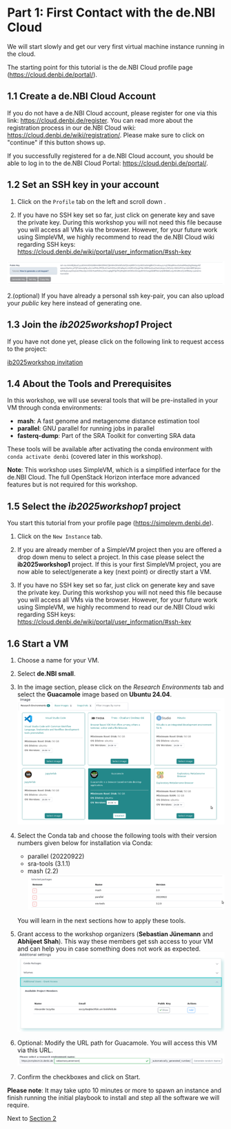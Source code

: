 # Part 1: First Contact with the de.NBI Cloud

We will start slowly and get our very first virtual machine instance
running in the cloud.

The starting point for this tutorial is the de.NBI Cloud profile page
(<https://cloud.denbi.de/portal/>).

## 1.1 Create a de.NBI Cloud Account

If you do not have a de.NBI Cloud account, please register for one via
this link: <https://cloud.denbi.de/register>. You can read more about
the registration process in our de.NBI Cloud wiki:
<https://cloud.denbi.de/wiki/registration/>. Please make sure to click
on "continue" if this button shows up.

If you successfully registered for a de.NBI Cloud account, you should be
able to log in to the de.NBI Cloud Portal:
<https://cloud.denbi.de/portal/>.

## 1.2 Set an SSH key in your account

1.  Click on the `Profile` tab on the left and scroll down .

2.  If you have no SSH key set so far, just click on generate key and
    save the private key. During this workshop you will not need this
    file because you will access all VMs via the browser. However, for
    your future work using SimpleVM, we highly recommend to read the
    de.NBI Cloud wiki regarding SSH keys:
    <https://cloud.denbi.de/wiki/portal/user_information/#ssh-key>

![Key](figures/key.png)

2.(optional) If you have already a personal ssh key-pair, you can also
upload your *public* key here instead of generating one.

## 1.3 Join the *ib2025workshop1* Project

If you have not done yet, please click on the following link to request
access to the project:

[ib2025workshop
invitation](https://simplevm.denbi.de/portal/webapp/#/workshops/invitation/faecbc35ec5648e890f6510f583e2b38)

## 1.4 About the Tools and Prerequisites

In this workshop, we will use several tools that will be pre-installed
in your VM through conda environments:

-   **mash**: A fast genome and metagenome distance estimation tool
-   **parallel**: GNU parallel for running jobs in parallel
-   **fasterq-dump**: Part of the SRA Toolkit for converting SRA data

These tools will be available after activating the conda environment
with `conda activate denbi` (covered later in this workshop).

**Note**: This workshop uses SimpleVM, which is a simplified interface
for the de.NBI Cloud. The full OpenStack Horizon interface more advanced
features but is not required for this workshop.

## 1.5 Select the *ib2025workshop1* project

You start this tutorial from your profile page
(<https://simplevm.denbi.de>).

1.  Click on the `New Instance` tab.

2.  If you are already member of a SimpleVM project then you are offered
    a drop down menu to select a project. In this case please select the
    **ib2025workshop1** project. If this is your first SimpleVM project,
    you are now able to select/generate a key (next point) or directly
    start a VM.

3.  If you have no SSH key set so far, just click on generate key and
    save the private key. During this workshop you will not need this
    file because you will access all VMs via the browser. However, for
    your future work using SimpleVM, we highly recommend to read our
    de.NBI Cloud wiki regarding SSH keys:
    <https://cloud.denbi.de/wiki/portal/user_information/#ssh-key>

## 1.6 Start a VM

1.  Choose a name for your VM.

2.  Select **de.NBI small**.

3.  In the image section, please click on the *Research Environments*
    tab and select the **Guacamole** image based on **Ubuntu 24.04**.
    ![](./figures/resenv.png)

4.  Select the Conda tab and choose the following tools with their
    version numbers given below for installation via Conda:

    -   parallel (20220922)
    -   sra-tools (3.1.1)
    -   mash (2.2)
        ![](./figures/conda.png)

    You will learn in the next sections how to apply these tools.

5.  Grant access to the workshop organizers (**Sebastian Jünemann** and **Abhijeet Shah**). This
    way these members get ssh access to your VM and can help you in case
    something does not work as expected.
    ![](./figures/additional_users.png)

6.  Optional: Modify the URL path for Guacamole. You will access this VM
    via this URL. ![](./figures/resenv_url.png)

7.  Confirm the checkboxes and click on Start.

**Please note**: It may take upto 10 minutes or more to spawn an
instance and finish running the initial playbook to install and step all
the software we will require.

Next to [Section 2](Part2.md)
